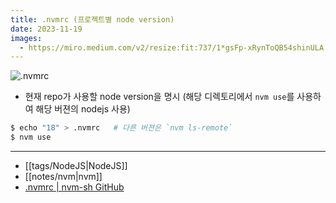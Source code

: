 ```yaml
---
title: .nvmrc (프로젝트별 node version)
date: 2023-11-19
images:
  - https://miro.medium.com/v2/resize:fit:737/1*gsFp-xRynToQB54shinULA.png
---
```

![.nvmrc](https://miro.medium.com/v2/resize:fit:737/1*gsFp-xRynToQB54shinULA.png)
- 현재 repo가 사용할 node version을 명시 (해당 디렉토리에서 `nvm use`를 사용하여 해당 버젼의 nodejs 사용)

```bash
$ echo "18" > .nvmrc   # 다른 버젼은 `nvm ls-remote`
$ nvm use
```

---
- [[tags/NodeJS|NodeJS]]
- [[notes/nvm|nvm]]
- [.nvmrc | nvm-sh GitHub](https://github.com/nvm-sh/nvm#nvmrc)

